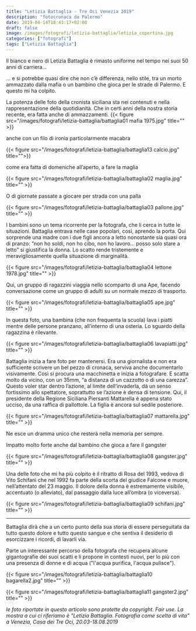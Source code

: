 ```yaml
---
title: "Letizia Battaglia - Tre Oci Venezia 2019"
description: "fotocronaca da Palermo"
date: 2019-04-14T18:43:17+02:00
draft: false
image: /images/fotografi/letizia-battaglia/letizia_copertina.jpg
categories: ["fotografi"]
tags: ["Letizia Battaglia"]
---
```


Il bianco e nero di Letizia Battaglia è rimasto uniforme nel tempo nei suoi 50 anni di carriera...

... e si potrebbe quasi dire che non c’è differenza, nello stile, tra un morto ammazzato dalla mafia o un bambino che gioca per le strade di Palermo. E questo mi ha colpito.

La potenza delle foto della cronista siciliana sta nei contenuti e nella rappresentazione della quotidianità. Che in certi anni della nostra storia recente, era fatta anche di ammazzamenti.
{{< figure src="/images/fotografi/letizia-battaglia/battaglia01 mafia 1975.jpg" title="" >}}

anche con un filo di ironia particolarmente macabra

{{< figure src="/images/fotografi/letizia-battaglia/battaglia13 calcio.jpg" title="">}}

come era fatta di domeniche all’aperto, a fare la maglia

{{< figure src="/images/fotografi/letizia-battaglia/battaglia02 maglia.jpg" title="" >}}

O di giornate passate a giocare per strada con una palla

{{< figure src="/images/fotografi/letizia-battaglia/battaglia03 pallone.jpg" title="" >}}

I bambini sono un tema ricorrente per la fotografa, che li cerca in tutte le situazioni.
Battaglia entrava nelle case popolari, così, aprendo la porta. Qui sorprende una madre con i due figli ancora a letto nonostante sia quasi ora di pranzo: “non ho soldi, non ho cibo, non ho lavoro… posso solo stare a letto” si giustifica la donna. Lo scatto rende tristemente e meravigliosamente quella situazione di marginalità.

{{< figure src="/images/fotografi/letizia-battaglia/battaglia04 lettone 1978.jpg" title="" >}}

Qui, un gruppo di ragazzini viaggia nello scomparto di una Ape, facendo conversazione come un gruppo di adulti su un normale mezzo di trasporto.

{{< figure src="/images/fotografi/letizia-battaglia/battaglia05 ape.jpg" title="" >}}

In questa foto, una bambina (che non frequenta la scuola) lava i piatti mentre delle persone pranzano, all’interno di una osteria. Lo sguardo della ragazzina è rilevante.

{{< figure src="/images/fotografi/letizia-battaglia/battaglia06 lavapiatti.jpg" title="" >}}

Battaglia inizia a fare foto per mantenersi. Era una giornalista e non era sufficiente scrivere un bel pezzo di cronaca, serviva anche documentarlo visivamente. Così si procura una macchinetta e inizia a fotografare. E scatta molto da vicino, con un 35mm, “a distanza di un cazzotto o di una carezza”.
Questo voler star dentro l’azione, al limite dell’invaderla, dà un senso fortissimo allo spettatore, soprattutto se l’azione è densa di tensione.
Qui, il presidente della Regione Siciliana Piersanti Mattarella è appena stato ucciso, da una raffica di pallottole. La figlia è ancora sul sedile posteriore.

{{< figure src="/images/fotografi/letizia-battaglia/battaglia07 mattarella.jpg" title="" >}}

Ne esce un dramma unico che resterà nella memoria per sempre.

Impatto molto forte anche dal bambino che gioca a fare il gangster

{{< figure src="/images/fotografi/letizia-battaglia/battaglia08 gangster.jpg" title="" >}}

Una delle foto che mi ha più colpito è il ritratto di Rosa del 1993, vedova di Vito Schifani che nel 1992 fa parte della scorta del giudice Falcone e muore, nell’attentato del 23 maggio. Il dolore della donna è estremamente visibile, accentuato (o alleviato), dal passaggio dalla luce all’ombra (o viceversa).

{{< figure src="/images/fotografi/letizia-battaglia/battaglia09 schifani.jpg" title="" >}}

- - -
Battaglia dirà che a un certo punto della sua storia di essere perseguitata da tutto questo dolore e tutto questo sangue e che sentiva il desiderio di esorcizzare i ricordi, di lavarli via.

Parte un interessante percorso della fotografa che recupera alcune gigantografie dei suoi scatti e li propone in contesti nuovi, per lo più con una presenza di donne e di acqua ("l'acqua purifica, l'acqua pulisce").

{{< figure src="/images/fotografi/letizia-battaglia/battaglia10 bagarella2.jpg" title="" >}}

{{< figure src="/images/fotografi/letizia-battaglia/battaglia11 gangster2.jpg" title="" >}}

_le foto riportate in questo articolo sono protette da copyright. Fair use.
La mostra a cui ci riferiamo è "Letizia Battaglia. Fotografia come scelta di vita" a Venezia, Casa dei Tre Oci, 20.03-18.08.2019_
